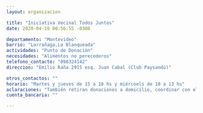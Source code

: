 ```yaml
---
layout: organizacion

title: "Iniciativa Vecinal Todos Juntos"
date: 2020-04-10 00:56:55 -0300

departamento: "Montevideo"
barrio: "Larrañaga,La Blanqueada"
actividades: "Punto de Donación"
necesidades: "Alimentos no perecederos"
telefono_contacto: "098324142"
direccion: "Emilio Raña 2915 esq. Juan Cabal (Club Paysandú)"

otros_contactos: ""
horario: "Martes y jueves de 15 a 18 hs y miércoels de 10 a 13 hs"
aclaraciones: "También retiran donaciones a domicilio, coordinar con el número de contacto. DIstribullen las donaciones en distintas ollas de Montevideo."
cuenta_bancaria: ""

---
```

